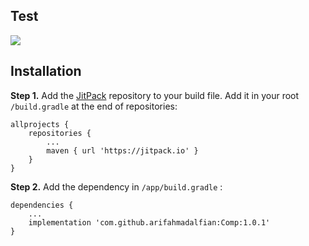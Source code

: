 ## Test

[![](https://jitpack.io/v/arifahmadalfian/Comp.svg)](https://jitpack.io/#arifahmadalfian/Comp/1.0.0)
## Installation
**Step 1.** Add the [JitPack](https://jitpack.io/#arifahmadalfian/Comp/1.0.0) 
repository to your build file. Add it in your root `/build.gradle` at the end of repositories:
```
allprojects {
    repositories {
        ...
        maven { url 'https://jitpack.io' }
    }
}
```
**Step 2.** Add the dependency in `/app/build.gradle` :

```
dependencies {
    ...
    implementation 'com.github.arifahmadalfian:Comp:1.0.1'
}
```